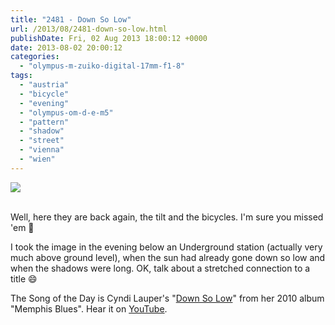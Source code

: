 ```yaml
---
title: "2481 - Down So Low"
url: /2013/08/2481-down-so-low.html
publishDate: Fri, 02 Aug 2013 18:00:12 +0000
date: 2013-08-02 20:00:12
categories: 
  - "olympus-m-zuiko-digital-17mm-f1-8"
tags: 
  - "austria"
  - "bicycle"
  - "evening"
  - "olympus-om-d-e-m5"
  - "pattern"
  - "shadow"
  - "street"
  - "vienna"
  - "wien"
---
```

<div class="container">
<div class="center"><a target="_blank" href="https://d25zfm9zpd7gm5.cloudfront.net/1200x1200/2013/20130722_182609_lr.jpg"><img src="https://d25zfm9zpd7gm5.cloudfront.net/0600x0600/2013/20130722_182609_lr.jpg" /></a></div>
</div>
<br />

Well, here they are back again, the tilt and the bicycles. I'm sure you missed 'em 🙂

 I took the image in the evening below an Underground station (actually very much above ground level), when the sun had already gone down so low and when the shadows were long. OK, talk about a stretched connection to a title 😄

The Song of the Day is Cyndi Lauper's "<a href="http://www.lyricsmode.com/lyrics/l/linda_ronstadt/down_so_low.html" target="_blank">Down So Low</a>" from her 2010 album "Memphis Blues". Hear it on <a href="http://www.youtube.com/watch?v=fcLy0O2U938" target="_blank">YouTube</a>.

